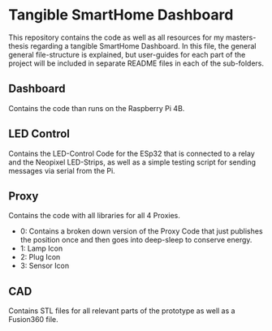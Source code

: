 # Tangible SmartHome Dashboard
This repository contains the code as well as all resources for my masters-thesis regarding a tangible SmartHome Dashboard.
In this file, the general general file-structure is explained, but user-guides for each part of the project will be included in separate README files in each of the sub-folders.
## Dashboard
Contains the code than runs on the Raspberry Pi 4B.
## LED Control
Contains the LED-Control Code for the ESp32 that is connected to a relay and the Neopixel LED-Strips, as well as a simple testing script for sending messages via serial from the Pi.
## Proxy
Contains the code with all libraries for all 4 Proxies.
- 0: Contains a broken down version of the Proxy Code that just publishes the position once and then goes into deep-sleep to conserve energy.
- 1: Lamp Icon
- 2: Plug Icon
- 3: Sensor Icon
## CAD
Contains STL files for all relevant parts of the prototype as well as a Fusion360 file.